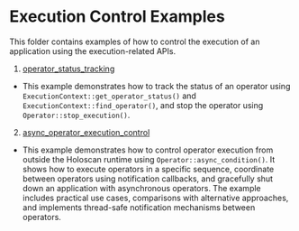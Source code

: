 # Execution Control Examples

This folder contains examples of how to control the execution of an application using the execution-related APIs.

1. [operator_status_tracking](./operator_status_tracking)
  - This example demonstrates how to track the status of an operator using `ExecutionContext::get_operator_status()` and `ExecutionContext::find_operator()`, and stop the operator using `Operator::stop_execution()`.
2. [async_operator_execution_control](./async_operator_execution_control)
  - This example demonstrates how to control operator execution from outside the Holoscan runtime using `Operator::async_condition()`. It shows how to execute operators in a specific sequence, coordinate between operators using notification callbacks, and gracefully shut down an application with asynchronous operators. The example includes practical use cases, comparisons with alternative approaches, and implements thread-safe notification mechanisms between operators.
